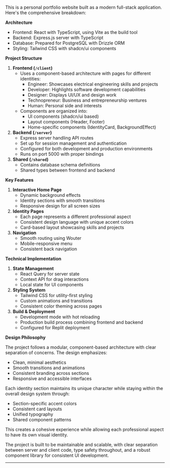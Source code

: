 This is a personal portfolio website built as a modern full-stack application. Here's the comprehensive breakdown:

**Architecture**

* Frontend: React with TypeScript, using Vite as the build tool
* Backend: Express.js server with TypeScript
* Database: Prepared for PostgreSQL with Drizzle ORM
* Styling: Tailwind CSS with shadcn/ui components

**Project Structure**

1. **Frontend (`/client`)**
   * Uses a component-based architecture with pages for different identities:
     * Engineer: Showcases electrical engineering skills and projects
     * Developer: Highlights software development capabilities
     * Designer: Displays UI/UX and design work
     * Technopreneur: Business and entrepreneurship ventures
     * Human: Personal side and interests
   * Components are organized into:
     * UI components (shadcn/ui based)
     * Layout components (Header, Footer)
     * Home-specific components (IdentityCard, BackgroundEffect)
2. **Backend (`/server`)**
   * Express server handling API routes
   * Set up for session management and authentication
   * Configured for both development and production environments
   * Runs on port 5000 with proper bindings
3. **Shared (`/shared`)**
   * Contains database schema definitions
   * Shared types between frontend and backend

**Key Features**

1. **Interactive Home Page**
   * Dynamic background effects
   * Identity sections with smooth transitions
   * Responsive design for all screen sizes
2. **Identity Pages**
   * Each page represents a different professional aspect
   * Consistent design language with unique accent colors
   * Card-based layout showcasing skills and projects
3. **Navigation**
   * Smooth routing using Wouter
   * Mobile-responsive menu
   * Consistent back navigation

**Technical Implementation**

1. **State Management**
   * React Query for server state
   * Context API for drag interactions
   * Local state for UI components
2. **Styling System**
   * Tailwind CSS for utility-first styling
   * Custom animations and transitions
   * Consistent color theming across pages
3. **Build & Deployment**
   * Development mode with hot reloading
   * Production build process combining frontend and backend
   * Configured for Replit deployment

**Design Philosophy**

The project follows a modular, component-based architecture with clear separation of concerns. The design emphasizes:

* Clean, minimal aesthetics
* Smooth transitions and animations
* Consistent branding across sections
* Responsive and accessible interfaces

Each identity section maintains its unique character while staying within the overall design system through:

* Section-specific accent colors
* Consistent card layouts
* Unified typography
* Shared component patterns

This creates a cohesive experience while allowing each professional aspect to have its own visual identity.

The project is built to be maintainable and scalable, with clear separation between server and client code, type safety throughout, and a robust component library for consistent UI development.

---
